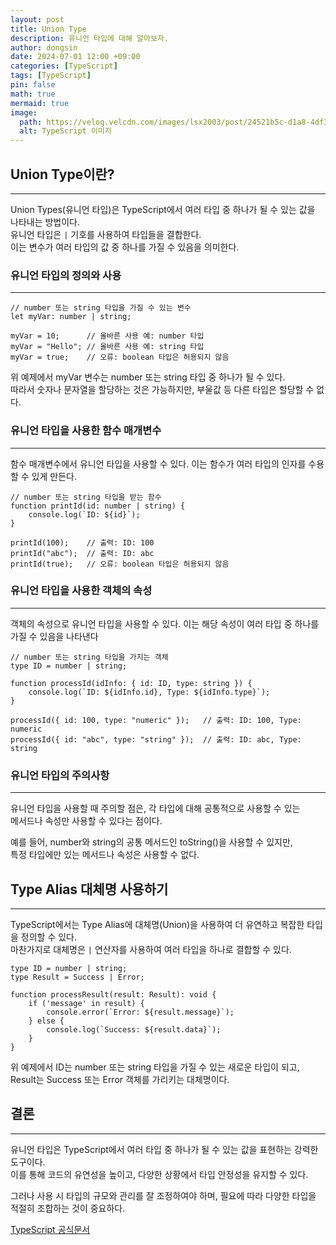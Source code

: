 ```yaml
---
layout: post
title: Union Type
description: 유니언 타입에 대해 알아보자.
author: dongsin
date: 2024-07-01 12:00 +09:00
categories: [TypeScript]
tags: [TypeScript]
pin: false
math: true
mermaid: true
image:
  path: https://velog.velcdn.com/images/lsx2003/post/24521b5c-d1a8-4df3-9fed-43b26788a005/image.png
  alt: TypeScript 이미지
---
```


## Union Type이란?
---
Union Types(유니언 타입)은 TypeScript에서 여러 타입 중 하나가 될 수 있는 값을 나타내는 방법이다. <br />
유니언 타입은 `|` 기호를 사용하여 타입들을 결합한다.<br />
이는 변수가 여러 타입의 값 중 하나를 가질 수 있음을 의미한다.<br />

### 유니언 타입의 정의와 사용
---

```tsx
// number 또는 string 타입을 가질 수 있는 변수
let myVar: number | string;

myVar = 10;      // 올바른 사용 예: number 타입
myVar = "Hello"; // 올바른 사용 예: string 타입
myVar = true;    // 오류: boolean 타입은 허용되지 않음
```
위 예제에서 myVar 변수는 number 또는 string 타입 중 하나가 될 수 있다. <br />
따라서 숫자나 문자열을 할당하는 것은 가능하지만, 부울값 등 다른 타입은 할당할 수 없다.<br />

### 유니언 타입을 사용한 함수 매개변수
---
함수 매개변수에서 유니언 타입을 사용할 수 있다. 이는 함수가 여러 타입의 인자를 수용할 수 있게 만든다.<br />
```tsx
// number 또는 string 타입을 받는 함수
function printId(id: number | string) {
    console.log(`ID: ${id}`);
}

printId(100);    // 출력: ID: 100
printId("abc");  // 출력: ID: abc
printId(true);   // 오류: boolean 타입은 허용되지 않음
```

### 유니언 타입을 사용한 객체의 속성
---
객체의 속성으로 유니언 타입을 사용할 수 있다.
이는 해당 속성이 여러 타입 중 하나를 가질 수 있음을 나타낸다

```tsx
// number 또는 string 타입을 가지는 객체
type ID = number | string;

function processId(idInfo: { id: ID, type: string }) {
    console.log(`ID: ${idInfo.id}, Type: ${idInfo.type}`);
}

processId({ id: 100, type: "numeric" });   // 출력: ID: 100, Type: numeric
processId({ id: "abc", type: "string" });  // 출력: ID: abc, Type: string
```

### 유니언 타입의 주의사항
---
유니언 타입을 사용할 때 주의할 점은, 각 타입에 대해 공통적으로 사용할 수 있는 <br />
메서드나 속성만 사용할 수 있다는 점이다.<br />

예를 들어, number와 string의 공통 메서드인 toString()을 사용할 수 있지만,<br />
특정 타입에만 있는 메서드나 속성은 사용할 수 없다.<br />


## Type Alias 대체명 사용하기
---

TypeScript에서는 Type Alias에 대체명(Union)을 사용하여 더 유연하고 복잡한 타입을 정의할 수 있다.<br />
마찬가지로 대체명은 `|` 연산자를 사용하여 여러 타입을 하나로 결합할 수 있다.<br />

```tsx
type ID = number | string;
type Result = Success | Error;

function processResult(result: Result): void {
    if ('message' in result) {
        console.error(`Error: ${result.message}`);
    } else {
        console.log(`Success: ${result.data}`);
    }
}
```

위 예제에서 ID는 number 또는 string 타입을 가질 수 있는 새로운 타입이 되고, <br />
Result는 Success 또는 Error 객체를 가리키는 대체명이다.<br />


## 결론
---
유니언 타입은 TypeScript에서 여러 타입 중 하나가 될 수 있는 값을 표현하는 강력한 도구이다. <br />
이를 통해 코드의 유연성을 높이고, 다양한 상황에서 타입 안정성을 유지할 수 있다.<br />

그러나 사용 시 타입의 규모와 관리를 잘 조정하여야 하며,
필요에 따라 다양한 타입을 적절히 조합하는 것이 중요하다.

[TypeScript 공식문서](https://yamoo9.gitbook.io/typescript)